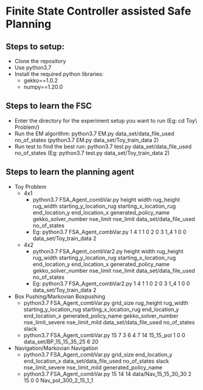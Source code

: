 # Finite State Controller assisted Safe Planning

## Steps to setup:
- Clone the repository
- Use python3.7
- Install the required python libraries:
    - gekko==1.0.2
    - numpy==1.20.0


## Steps to learn the FSC
- Enter the directory for the experiment setup you want to run (Eg: cd Toy\ Problem/)
- Run the EM algorithm: python3.7 EM.py data_set/data_file_used no_of_states (python3.7 EM.py data_set/Toy_train_data 2)
- Run test to find the best run:  python3.7 test.py data_set/data_file_used no_of_states (Eg: python3.7 test.py data_set/Toy_train_data 2)

## Steps to learn the planning agent
- Toy Problem
    - 4x1
        - python3.7 FSA_Agent_combVar.py height width rug_height rug_width starting_y_location_rug starting_x_location_rug end_location_y end_location_x generated_policy_name gekko_solver_number nse_limit nse_limit data_set/data_file_used no_of_states
        - Eg: python3.7 FSA_Agent_combVar.py 1 4 1 1 0 2 0 3 1_4 1 0 0 data_set/Toy_train_data 2
    - 4x2
        - python3.7 FSA_Agent_combVar2.py height width rug_height rug_width starting_y_location_rug starting_x_location_rug end_location_y end_location_x generated_policy_name gekko_solver_number nse_limit nse_limit data_set/data_file_used no_of_states
        - Eg: python3.7 FSA_Agent_combVar2.py 1 4 1 1 0 2 0 3 1_4 1 0 0 data_set/Toy_train_data 2
- Box Pushing/Markovian Boxpushing
    -  python3.7 FSA_Agent_combVar.py grid_size rug_height rug_width starting_y_location_rug starting_x_location_rug end_location_y end_location_x generated_policy_name gekko_solver_number nse_limit_severe nse_limit_mild data_set/data_file_used no_of_states slack
    - python3.7 FSA_Agent_combVar.py 15 7 3 6 4 7 14 15_15_pol 1 0 0 data_set/BP_15_15_35_25 6 20
- Navigation/Markovian Navigation
    - python3.7 FSA_Agent_combVar.py grid_size end_location_y end_location_x data_set/data_file_used no_of_states slack nse_limit_severe nse_limit_mild generated_policy_name
    - python3.7 FSA_Agent_combVar.py 15 14 14 data/Nav_15_15_30_30 2 15 0 0 Nav_pol_300_2_15_1_1